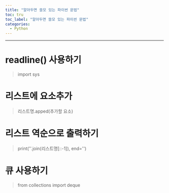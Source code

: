 ```yaml
---
title: "알아두면 쓸모 있는 파이썬 문법"
toc: tru
toc_label: "알아두면 쓸모 있는 파이썬 문법"
categories:
  - Python
---
```



---




# readline() 사용하기

> import sys




# 리스트에 요소추가

> 리스트명.apped(추가할 요소)



# 리스트 역순으로 출력하기

> print(''.join(리스트명[::-1]), end='')



# 큐 사용하기

> from collections import deque


